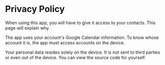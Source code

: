 # Privacy Policy
When using this app, you will have to give it access to your contacts. This page will explain why.

The app uses your account's Google Calendar information. To know whose account it is, the app must access accounts on the device.

Your personal data resides solely on the device. It is not sent to third parties or even out of the device. You can view the source code for yourself.